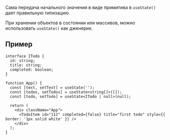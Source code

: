 Сама передача начального значения в виде примитива в `useState()` дает правильную типизацию.

При хранении объектов в состоянии или массивов, можно использовать `useState()` как дженерик.

## Пример

```tsx
interface ITodo {
  id: string;
  title: string;
  completed: boolean;
}

function App() {
  const [text, setText] = useState('');
  const [todos, setTodos] = useState<string[]>([]);
  const [todo, setTodo] = useState<ITodo | null>(null);

  return (
    <div className="App">
      <TodoItem id="112" completed={false} title="first todo" style={{ border: '1px solid white' }} />
    </div>
  );
}
```
